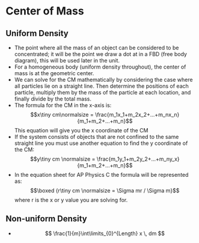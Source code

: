 # Center of Mass
## Uniform Density
- The point where all the mass of an object can be considered to be concentrated; it will be the point we draw a dot at in a FBD (free body diagram), this will be used later in the unit.
- For a homogeneous body (uniform density throughout), the center of mass is at the geometric center.
- We can solve for the CM mathematically by considering the case where all particles lie on a straight line. Then determine the positions of each particle, multiply them by the mass of the particle at each location, and finally divide by the total mass.
- The formula for the CM in the x-axis is: $$x\tiny cm\normalsize = \frac{m_1x_1+m_2x_2+...+m_nx_n}{m_1+m_2+...+m_n}$$This equation will give you the x coordinate of the CM
- If the system consists of objects that are not confined to the same straight line you must use another equation to find the y coordinate of the CM: $$y\tiny cm \normalsize = \frac{m_1y_1+m_2y_2+...+m_ny_x}{m_1+m_2+...+m_n}$$
- In the equation sheet for AP Physics C the formula will be represented as: $$\boxed {r\tiny cm \normalsize = \Sigma mr / \Sigma m}$$ where r is the x or y value you are solving for.
## Non-uniform Density
- $$ \frac{1}{m}\int\limits_{0}^{Length} x \, dm
 $$ 